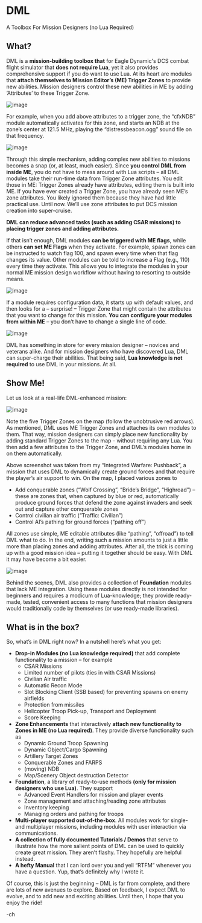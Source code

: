 # DML 
A Toolbox For Mission Designers
(no Lua Required)

## What?
DML is a **mission-building toolbox that** for Eagle Dynamic's DCS combat flight simulator that **does not require Lua**, yet it also provides comprehensive support if you do want to use Lua. At its heart are modules that **attach themselves to Mission Editor’s (ME) Trigger Zones** to provide new abilities. Mission designers control these new abilities in ME by adding ‘Attributes’ to these Trigger Zone.

![image](https://user-images.githubusercontent.com/21967811/150338060-10061782-c59c-46ac-8e42-ab598aae1fc9.png)

For example, when you add above attributes to a trigger zone, the “cfxNDB” module automatically activates for this zone, and starts an NDB at the zone’s center at 121.5 MHz, playing the “distressbeacon.ogg” sound file on that frequency.

![image](https://user-images.githubusercontent.com/21967811/150333140-665cda5e-dad5-4f7f-897f-853179e89448.png)


Through this simple mechanism, adding complex new abilities to missions becomes a snap (or, at least, much easier). Since **you control DML from inside ME**, you do not have to mess around with Lua scripts – all DML modules take their run-time data from Trigger Zone attributes. You edit those in ME: Trigger Zones already have attributes, editing them is built into ME. If you have ever created a Trigger Zone, you have already seen ME’s zone attributes. You likely ignored them because they have had little practical use. Until now. We’ll use zone attributes to put DCS mission creation into super-cruise.

**DML can reduce advanced tasks (such as adding CSAR missions) to placing trigger zones and adding attributes.**

If that isn’t enough, DML modules **can be triggered with ME flags**, while others **can set ME Flags** when they activate. For example, spawn zones can be instructed to watch flag 100, and spawn every time when that flag changes its value. Other modules can be told to increase a Flag (e.g., 110) every time they activate. This allows you to integrate the modules in your normal ME mission design workflow without having to resorting to outside means.

![image](https://user-images.githubusercontent.com/21967811/150333268-21d8ede9-4846-4194-812b-dfdb35e8dac9.png)


If a module requires configuration data, it starts up with default values, and then looks for a – surprise! – Trigger Zone that might contain the attributes that you want to change for this mission. **You can configure your modules from within ME** – you don’t have to change a single line of code.

![image](https://user-images.githubusercontent.com/21967811/150333378-ad2908c4-b14b-42af-9b1b-ad6bc9993b92.png)


DML has something in store for every mission designer – novices and veterans alike. And for mission designers who have discovered Lua, DML can super-charge their abilities. That being said, **Lua knowledge is not required** to use DML in your missions. At all.

## Show Me!
Let us look at a real-life DML-enhanced mission:

 ![image](https://user-images.githubusercontent.com/21967811/150332973-0a517578-3967-400a-9b5c-1207b0fab53e.png)


Note the five Trigger Zones on the map (follow the unobtrusive red arrows). As mentioned, DML uses ME Trigger Zones and attaches its own modules to them. That way, mission designers can simply place new functionality by adding standard Trigger Zones to the map - without requiring any Lua. You then add a few attributes to the Trigger Zone, and DML’s modules home in on them automatically.

Above screenshot was taken from my “Integrated Warfare: Pushback”, a mission that uses DML to dynamically create ground forces and that require the player’s air support to win. On the map, I placed various zones to

- Add conquerable zones (“Wolf Crossing”, “Bride’s Bridge”, “Highroad”) – these are zones that, when captured by blue or red, automatically produce ground forces that defend the zone against invaders and seek out and capture other conquerable zones
- Control civilian air traffic (“Traffic: Civilian”)
- Control AI’s pathing for ground forces (“pathing off”)

All zones use simple, ME editable attributes (like “pathing”, “offroad”) to tell DML what to do. In the end, writing such a mission amounts to just a little more than placing zones and adding attributes. After all, the trick is coming up with a good mission idea – putting it together should be easy. With DML it may have become a bit easier.

![image](https://user-images.githubusercontent.com/21967811/150333527-15e2af24-8598-4177-801f-8dabcd75baf8.png)


Behind the scenes, DML also provides a collection of **Foundation** modules that lack ME integration. Using these modules directly is not intended for beginners and requires a modicum of Lua-knowledge; they provide ready-made, tested, convenient access to many functions that mission designers would traditionally code by themselves (or use ready-made libraries).

## What is in the box?
So, what’s in DML right now? In a nutshell here’s what you get:
- **Drop-in Modules (no Lua knowledge required)** that add complete functionality to a mission – for example
  - CSAR Missions
  - Limited number of pilots (ties in with CSAR Missions)
  - Civilian Air traffic
  - Automatic Recon Mode
  - Slot Blocking Client (SSB based) for preventing spawns on enemy airfields
  - Protection from missiles
  - Helicopter Troop Pick-up, Transport and Deployment
  - Score Keeping
- **Zone Enhancements** that interactively **attach new functionality to Zones in ME (no Lua required)**. They provide diverse functionality such as
  - Dynamic Ground Troop Spawning
  - Dynamic Object/Cargo Spawning
  - Artillery Target Zones
  - Conquerable Zones and FARPS
  - (moving) NDB
  - Map/Scenery Object destruction Detector 
- **Foundation**, a library of ready-to-use methods **(only for mission designers who use Lua)**. They support
  - Advanced Event Handlers for mission and player events
  - Zone management and attaching/reading zone attributes
  - Inventory keeping
  - Managing orders and pathing for troops
- **Multi-player supported out-of-the-box**. All modules work for single- and multiplayer missions, including modules with user interaction via communications.
- **A collection of fully documented Tutorials / Demos** that serve to illustrate how the more salient points of DML can be used to quickly create great mission. They aren’t flashy. They hopefully are helpful instead. 
- **A hefty Manual** that I can lord over you and yell “RTFM” whenever you have a question. Yup, that’s definitely why I wrote it.

Of course, this is just the beginning – DML is far from complete, and there are lots of new avenues to explore. Based on feedback, I expect DML to evolve, and to add new and exciting abilities. Until then, I hope that you enjoy the ride!

-ch
